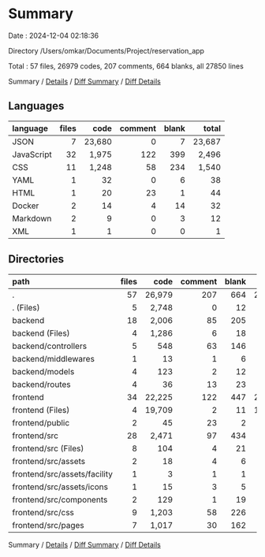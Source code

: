# Summary

Date : 2024-12-04 02:18:36

Directory /Users/omkar/Documents/Project/reservation_app

Total : 57 files,  26979 codes, 207 comments, 664 blanks, all 27850 lines

Summary / [Details](details.md) / [Diff Summary](diff.md) / [Diff Details](diff-details.md)

## Languages
| language | files | code | comment | blank | total |
| :--- | ---: | ---: | ---: | ---: | ---: |
| JSON | 7 | 23,680 | 0 | 7 | 23,687 |
| JavaScript | 32 | 1,975 | 122 | 399 | 2,496 |
| CSS | 11 | 1,248 | 58 | 234 | 1,540 |
| YAML | 1 | 32 | 0 | 6 | 38 |
| HTML | 1 | 20 | 23 | 1 | 44 |
| Docker | 2 | 14 | 4 | 14 | 32 |
| Markdown | 2 | 9 | 0 | 3 | 12 |
| XML | 1 | 1 | 0 | 0 | 1 |

## Directories
| path | files | code | comment | blank | total |
| :--- | ---: | ---: | ---: | ---: | ---: |
| . | 57 | 26,979 | 207 | 664 | 27,850 |
| . (Files) | 5 | 2,748 | 0 | 12 | 2,760 |
| backend | 18 | 2,006 | 85 | 205 | 2,296 |
| backend (Files) | 4 | 1,286 | 6 | 18 | 1,310 |
| backend/controllers | 5 | 548 | 63 | 146 | 757 |
| backend/middlewares | 1 | 13 | 1 | 6 | 20 |
| backend/models | 4 | 123 | 2 | 12 | 137 |
| backend/routes | 4 | 36 | 13 | 23 | 72 |
| frontend | 34 | 22,225 | 122 | 447 | 22,794 |
| frontend (Files) | 4 | 19,709 | 2 | 11 | 19,722 |
| frontend/public | 2 | 45 | 23 | 2 | 70 |
| frontend/src | 28 | 2,471 | 97 | 434 | 3,002 |
| frontend/src (Files) | 8 | 104 | 4 | 21 | 129 |
| frontend/src/assets | 2 | 18 | 4 | 6 | 28 |
| frontend/src/assets/facility | 1 | 3 | 1 | 1 | 5 |
| frontend/src/assets/icons | 1 | 15 | 3 | 5 | 23 |
| frontend/src/components | 2 | 129 | 1 | 19 | 149 |
| frontend/src/css | 9 | 1,203 | 58 | 226 | 1,487 |
| frontend/src/pages | 7 | 1,017 | 30 | 162 | 1,209 |

Summary / [Details](details.md) / [Diff Summary](diff.md) / [Diff Details](diff-details.md)